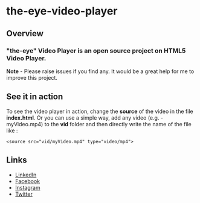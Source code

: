 # the-eye-video-player

## Overview

### **"the-eye"** Video Player is an open source project on HTML5 Video Player.

**Note** - Please raise issues if you find any. It would be a great help for me to improve this project.


## See it in action

To see the video player in action, change the **source** of the video in the file **index.html**. Or you can use a simple way, add any video (e.g. - myVideo.mp4) to the **vid** folder and then directly write the name of the file like : 
```
<source src="vid/myVideo.mp4" type="video/mp4">
```

## Links

- [LinkedIn](https://www.linkedin.com/in/arjun-thakur001/)
- [Facebook](http://www.facebook.com/arjun.thakur.71653)
- [Instagram](https://www.instagram.com/arjun_thakur001)
- [Twitter](https://twitter.com/arjunthakur08)